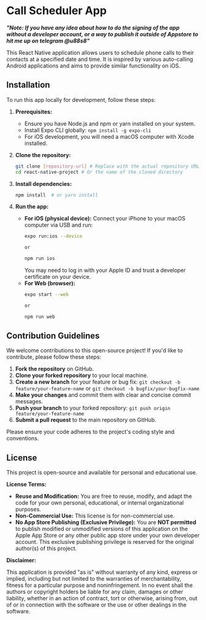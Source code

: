 
# Call Scheduler App

***"Note: If you have any idea about how to do the signing of the app without a developer account, or a way to publish it outside of Appstore to hit me up on telegram @u88s8"***

This React Native application allows users to schedule phone calls to their contacts at a specified date and time. It is inspired by various auto-calling Android applications and aims to provide similar functionality on iOS.

## Installation

To run this app locally for development, follow these steps:

1. **Prerequisites:**
   - Ensure you have Node.js and npm or yarn installed on your system.
   - Install Expo CLI globally: `npm install -g expo-cli`
   - For iOS development, you will need a macOS computer with Xcode installed.

2. **Clone the repository:**
   ```bash
   git clone [repository-url] # Replace with the actual repository URL
   cd react-native-project # Or the name of the cloned directory
   ```

3. **Install dependencies:**
   ```bash
   npm install  # or yarn install
   ```

4. **Run the app:**
   - **For iOS (physical device):** Connect your iPhone to your macOS computer via USB and run:
     ```bash
     expo run:ios --device

     or 

     npm run ios
     ```
     You may need to log in with your Apple ID and trust a developer certificate on your device.
   - **For Web (browser):**
     ```bash
     expo start --web

     or 

     npm run web
     ```

## Contribution Guidelines

We welcome contributions to this open-source project! If you'd like to contribute, please follow these steps:

1. **Fork the repository** on GitHub.
2. **Clone your forked repository** to your local machine.
3. **Create a new branch** for your feature or bug fix: `git checkout -b feature/your-feature-name` or `git checkout -b bugfix/your-bugfix-name`
4. **Make your changes** and commit them with clear and concise commit messages.
5. **Push your branch** to your forked repository: `git push origin feature/your-feature-name`
6. **Submit a pull request** to the main repository on GitHub.

Please ensure your code adheres to the project's coding style and conventions.

## License

This project is open-source and available for personal and educational use.

**License Terms:**

- **Reuse and Modification:** You are free to reuse, modify, and adapt the code for your own personal, educational, or internal organizational purposes.
- **Non-Commercial Use:**  This license is for non-commercial use.
- **No App Store Publishing (Exclusive Privilege):**  You are **NOT permitted** to publish modified or unmodified versions of this application on the Apple App Store or any other public app store under your own developer account. This exclusive publishing privilege is reserved for the original author(s) of this project.

**Disclaimer:**

This application is provided "as is" without warranty of any kind, express or implied, including but not limited to the warranties of merchantability, fitness for a particular purpose and noninfringement. In no event shall the authors or copyright holders be liable for any claim, damages or other liability, whether in an action of contract, tort or otherwise, arising from, out of or in connection with the software or the use or other dealings in the software.
